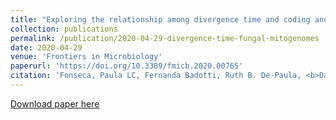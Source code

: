 ```yaml
---
title: "Exploring the relationship among divergence time and coding and non-coding elements in the shaping of fungal mitochondrial genomes"
collection: publications
permalink: /publication/2020-04-29-divergence-time-fungal-mitogenomes
date: 2020-04-29
venue: 'Frontiers in Microbiology'
paperurl: 'https://doi.org/10.3389/fmicb.2020.00765'
citation: 'Fonseca, Paula LC, Fernanda Badotti, Ruth B. De-Paula, <b>Daniel S. Araújo</b>, Dener E. Bortolini, Luiz-Eduardo Del-Bem, Vasco A. Azevedo, Bertram Brenig, Eric RGR Aguiar, and Aristóteles Góes-Neto. &quot;Exploring the relationship among divergence time and coding and non-coding elements in the shaping of fungal mitochondrial genomes.&quot; <i>Frontiers in Microbiology</i> 11 (2020): 765.'
---
```

[Download paper here](http://danielsarj.github.io/files/fmicb-11-00765.pdf)

